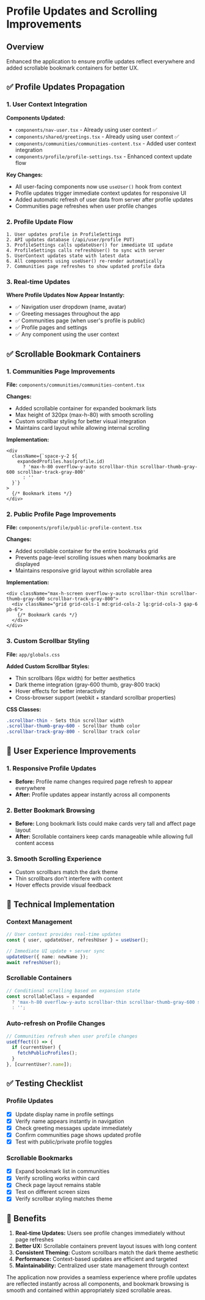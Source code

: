 # Profile Updates and Scrolling Improvements

## Overview
Enhanced the application to ensure profile updates reflect everywhere and added scrollable bookmark containers for better UX.

## ✅ Profile Updates Propagation

### 1. User Context Integration
**Components Updated:**
- `components/nav-user.tsx` - Already using user context ✅
- `components/shared/greetings.tsx` - Already using user context ✅
- `components/communities/communities-content.tsx` - Added user context integration
- `components/profile/profile-settings.tsx` - Enhanced context update flow

**Key Changes:**
- All user-facing components now use `useUser()` hook from context
- Profile updates trigger immediate context updates for responsive UI
- Added automatic refresh of user data from server after profile updates
- Communities page refreshes when user profile changes

### 2. Profile Update Flow
```
1. User updates profile in ProfileSettings
2. API updates database (/api/user/profile PUT)
3. ProfileSettings calls updateUser() for immediate UI update
4. ProfileSettings calls refreshUser() to sync with server
5. UserContext updates state with latest data
6. All components using useUser() re-render automatically
7. Communities page refreshes to show updated profile data
```

### 3. Real-time Updates
**Where Profile Updates Now Appear Instantly:**
- ✅ Navigation user dropdown (name, avatar)
- ✅ Greeting messages throughout the app
- ✅ Communities page (when user's profile is public)
- ✅ Profile pages and settings
- ✅ Any component using the user context

## ✅ Scrollable Bookmark Containers

### 1. Communities Page Improvements
**File:** `components/communities/communities-content.tsx`

**Changes:**
- Added scrollable container for expanded bookmark lists
- Max height of 320px (max-h-80) with smooth scrolling
- Custom scrollbar styling for better visual integration
- Maintains card layout while allowing internal scrolling

**Implementation:**
```tsx
<div 
  className={`space-y-2 ${
    expandedProfiles.has(profile.id) 
      ? 'max-h-80 overflow-y-auto scrollbar-thin scrollbar-thumb-gray-600 scrollbar-track-gray-800' 
      : ''
  }`}
>
  {/* Bookmark items */}
</div>
```

### 2. Public Profile Page Improvements
**File:** `components/profile/public-profile-content.tsx`

**Changes:**
- Added scrollable container for the entire bookmarks grid
- Prevents page-level scrolling issues when many bookmarks are displayed
- Maintains responsive grid layout within scrollable area

**Implementation:**
```tsx
<div className="max-h-screen overflow-y-auto scrollbar-thin scrollbar-thumb-gray-600 scrollbar-track-gray-800">
  <div className="grid grid-cols-1 md:grid-cols-2 lg:grid-cols-3 gap-6 pb-6">
    {/* Bookmark cards */}
  </div>
</div>
```

### 3. Custom Scrollbar Styling
**File:** `app/globals.css`

**Added Custom Scrollbar Styles:**
- Thin scrollbars (6px width) for better aesthetics
- Dark theme integration (gray-600 thumb, gray-800 track)
- Hover effects for better interactivity
- Cross-browser support (webkit + standard scrollbar properties)

**CSS Classes:**
```css
.scrollbar-thin - Sets thin scrollbar width
.scrollbar-thumb-gray-600 - Scrollbar thumb color
.scrollbar-track-gray-800 - Scrollbar track color
```

## 🎯 User Experience Improvements

### 1. Responsive Profile Updates
- **Before:** Profile name changes required page refresh to appear everywhere
- **After:** Profile updates appear instantly across all components

### 2. Better Bookmark Browsing
- **Before:** Long bookmark lists could make cards very tall and affect page layout
- **After:** Scrollable containers keep cards manageable while allowing full content access

### 3. Smooth Scrolling Experience
- Custom scrollbars match the dark theme
- Thin scrollbars don't interfere with content
- Hover effects provide visual feedback

## 🔧 Technical Implementation

### Context Management
```typescript
// User context provides real-time updates
const { user, updateUser, refreshUser } = useUser();

// Immediate UI update + server sync
updateUser({ name: newName });
await refreshUser();
```

### Scrollable Containers
```typescript
// Conditional scrolling based on expansion state
const scrollableClass = expanded 
  ? 'max-h-80 overflow-y-auto scrollbar-thin scrollbar-thumb-gray-600 scrollbar-track-gray-800'
  : '';
```

### Auto-refresh on Profile Changes
```typescript
// Communities refresh when user profile changes
useEffect(() => {
  if (currentUser) {
    fetchPublicProfiles();
  }
}, [currentUser?.name]);
```

## ✅ Testing Checklist

### Profile Updates
- [x] Update display name in profile settings
- [x] Verify name appears instantly in navigation
- [x] Check greeting messages update immediately
- [x] Confirm communities page shows updated profile
- [x] Test with public/private profile toggles

### Scrollable Bookmarks
- [x] Expand bookmark list in communities
- [x] Verify scrolling works within card
- [x] Check page layout remains stable
- [x] Test on different screen sizes
- [x] Verify scrollbar styling matches theme

## 🚀 Benefits

1. **Real-time Updates:** Users see profile changes immediately without page refreshes
2. **Better UX:** Scrollable containers prevent layout issues with long content
3. **Consistent Theming:** Custom scrollbars match the dark theme aesthetic
4. **Performance:** Context-based updates are efficient and targeted
5. **Maintainability:** Centralized user state management through context

The application now provides a seamless experience where profile updates are reflected instantly across all components, and bookmark browsing is smooth and contained within appropriately sized scrollable areas.